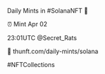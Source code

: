 Daily Mints in #SolanaNFT 🚀

⏰ Mint Apr 02

23:01UTC @Secret_Rats

🔗 thunft.com/daily-mints/solana

#NFTCollections